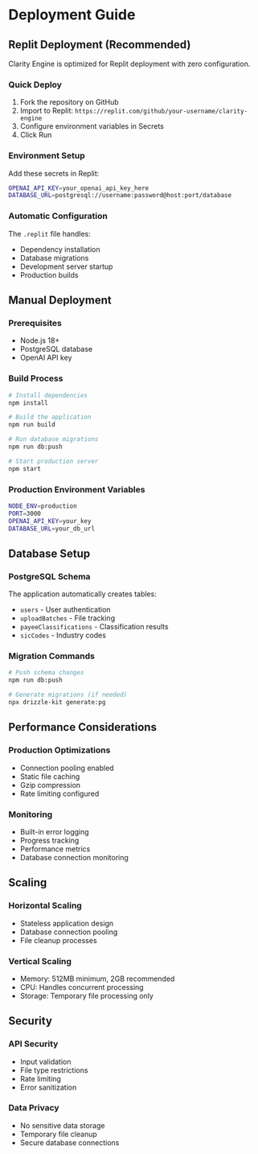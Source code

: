 
# Deployment Guide

## Replit Deployment (Recommended)

Clarity Engine is optimized for Replit deployment with zero configuration.

### Quick Deploy
1. Fork the repository on GitHub
2. Import to Replit: `https://replit.com/github/your-username/clarity-engine`
3. Configure environment variables in Secrets
4. Click Run

### Environment Setup
Add these secrets in Replit:

```bash
OPENAI_API_KEY=your_openai_api_key_here
DATABASE_URL=postgresql://username:password@host:port/database
```

### Automatic Configuration
The `.replit` file handles:
- Dependency installation
- Database migrations  
- Development server startup
- Production builds

## Manual Deployment

### Prerequisites
- Node.js 18+
- PostgreSQL database
- OpenAI API key

### Build Process
```bash
# Install dependencies
npm install

# Build the application
npm run build

# Run database migrations
npm run db:push

# Start production server
npm start
```

### Production Environment Variables
```bash
NODE_ENV=production
PORT=3000
OPENAI_API_KEY=your_key
DATABASE_URL=your_db_url
```

## Database Setup

### PostgreSQL Schema
The application automatically creates tables:
- `users` - User authentication
- `uploadBatches` - File tracking
- `payeeClassifications` - Classification results
- `sicCodes` - Industry codes

### Migration Commands
```bash
# Push schema changes
npm run db:push

# Generate migrations (if needed)
npx drizzle-kit generate:pg
```

## Performance Considerations

### Production Optimizations
- Connection pooling enabled
- Static file caching
- Gzip compression
- Rate limiting configured

### Monitoring
- Built-in error logging
- Progress tracking
- Performance metrics
- Database connection monitoring

## Scaling

### Horizontal Scaling
- Stateless application design
- Database connection pooling
- File cleanup processes

### Vertical Scaling
- Memory: 512MB minimum, 2GB recommended
- CPU: Handles concurrent processing
- Storage: Temporary file processing only

## Security

### API Security  
- Input validation
- File type restrictions
- Rate limiting
- Error sanitization

### Data Privacy
- No sensitive data storage
- Temporary file cleanup
- Secure database connections
